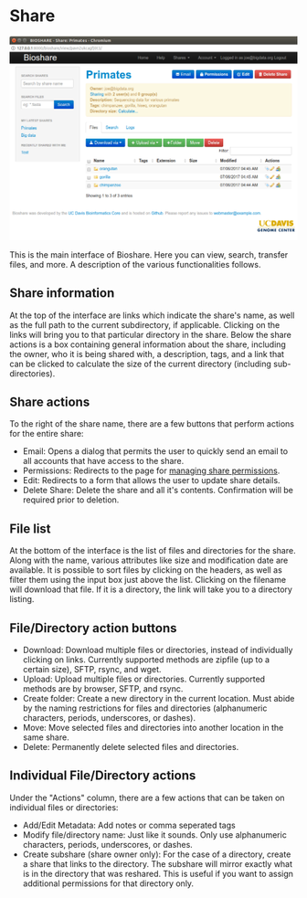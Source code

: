 Share
=====

![Share interface](/images/screenshots/share.png)

This is the main interface of Bioshare.  Here you can view, search, transfer files, and more.  A description of the various functionalities follows.

Share information
-----------------
At the top of the interface are links which indicate the share's name, as well as the full path to the current subdirectory, if applicable.  Clicking on the links will bring you to that particular directory in the share.  Below the share actions is a box containing general information about the share, including the owner, who it is being shared with, a description, tags, and a link that can be clicked to calculate the size of the current directory (including sub-directories).  

Share actions
-------------
To the right of the share name, there are a few buttons that perform actions for the entire share:
- Email:  Opens a dialog that permits the user to quickly send an email to all accounts that have access to the share.
- Permissions:  Redirects to the page for [managing share permissions](permissions.md).
- Edit:  Redirects to a form that allows the user to update share details.
- Delete Share:  Delete the share and all it's contents.  Confirmation will be required prior to deletion.

File list
---------
At the bottom of the interface is the list of files and directories for the share.  Along with the name, various attributes like size and modification date are available.  It is possible to sort files by clicking on the headers, as well as filter them using the input box just above the list.  Clicking on the filename will download that file.  If it is a directory, the link will take you to a directory listing. 

File/Directory action buttons
-----------------------------
- Download:  Download multiple files or directories, instead of individually clicking on links.  Currently supported methods are zipfile (up to a certain size), SFTP, rsync, and wget.
- Upload:  Upload multiple files or directories.  Currently supported methods are by browser, SFTP, and rsync.
- Create folder:  Create a new directory in the current location.  Must abide by the naming restrictions for files and directories (alphanumeric characters, periods, underscores, or dashes).
- Move:  Move selected files and directories into another location in the same share.
- Delete:  Permanently delete selected files and directories.

Individual File/Directory actions
---------------------------------
Under the "Actions" column, there are a few actions that can be taken on individual files or directories:
- Add/Edit Metadata: Add notes or comma seperated tags
- Modify file/directory name: Just like it sounds.  Only use alphanumeric characters, periods, underscores, or dashes.
- Create subshare (share owner only):  For the case of a directory, create a share that links to the directory.  The subshare will mirror exactly what is in the directory that was reshared.  This is useful if you want to assign additional permissions for that directory only.
